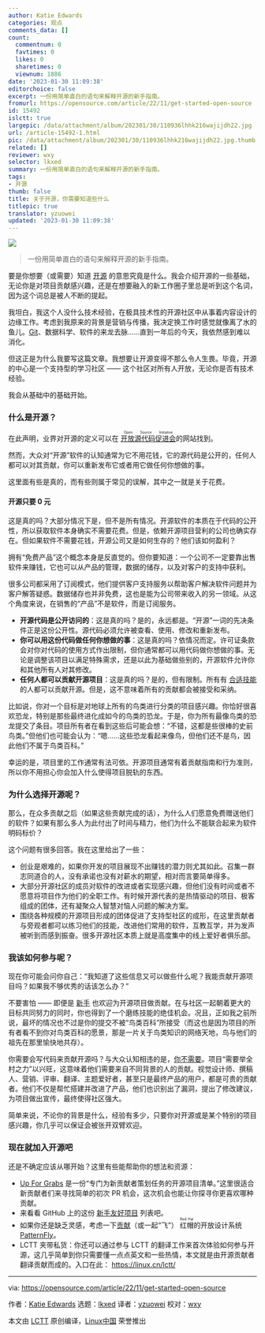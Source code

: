 ```yaml
---
author: Katie Edwards
categories: 观点
comments_data: []
count:
  commentnum: 0
  favtimes: 0
  likes: 0
  sharetimes: 0
  viewnum: 1886
date: '2023-01-30 11:09:38'
editorchoice: false
excerpt: 一份用简单直白的语句来解释开源的新手指南。
fromurl: https://opensource.com/article/22/11/get-started-open-source
id: 15492
islctt: true
largepic: /data/attachment/album/202301/30/110936lhhk216wajijdh22.jpg
url: /article-15492-1.html
pic: /data/attachment/album/202301/30/110936lhhk216wajijdh22.jpg.thumb.jpg
related: []
reviewer: wxy
selector: lkxed
summary: 一份用简单直白的语句来解释开源的新手指南。
tags:
- 开源
thumb: false
title: 关于开源，你需要知道些什么
titlepic: true
translator: yzuowei
updated: '2023-01-30 11:09:38'
---
```


![](/data/attachment/album/202301/30/110936lhhk216wajijdh22.jpg)



> 
> 一份用简单直白的语句来解释开源的新手指南。
> 
> 
> 


要是你想要（或需要）知道 [开源](https://opensource.com/resources/what-open-source) 的意思究竟是什么。我会介绍开源的一些基础，无论你是对项目贡献感兴趣，还是在想要融入的新工作圈子里总是听到这个名词，因为这个词总是被人不断的提起。


我坦白，我这个人没什么技术经验，在极具技术性的开源社区中从事着内容设计的边缘工作。考虑到我原来的背景是营销与传播，我决定换工作时感觉就像离了水的鱼儿。[Git](https://opensource.com/resources/what-is-git)、数据科学、软件的来龙去脉……直到一年后的今天，我依然感到难以消化。


但这正是为什么我要写这篇文章。我想要让开源变得不那么令人生畏。毕竟，开源的中心是一个支持型的学习社区 —— 这个社区对所有人开放，无论你是否有技术经验。


我会从基础中的基础开始。


### 什么是开源？


在此声明，业界对开源的定义可以在 <ruby> <a href="https://opensource.org/osd">  开放源代码促进会 </a> <rt>  Open Source Initiative </rt></ruby> 的网站找到。


然而，大众对“开源”软件的认知通常为它不用花钱，它的源代码是公开的，任何人都可以对其贡献，你可以重新发布它或者用它做任何你想做的事。


这里面有些是真的，而有些则属于常见的误解，其中之一就是关于花费。


#### 开源只要 0 元


这是真的吗？大部分情况下是，但不是所有情况。开源软件的本质在于代码的公开性，所以获取软件本身确实不需要花费。但是，依赖开源项目营利的公司也确实存在。但如果软件不需要花钱，开源公司又是如何生存的？他们该如何盈利？


拥有“免费产品”这个概念本身是反直觉的。但你要知道：一个公司不一定要靠出售软件来赚钱，它也可以从产品的管理，数据的储存，以及对客户的支持中获利。


很多公司都采用了订阅模式，他们提供客户支持服务以帮助客户解决软件问题并为客户解答疑惑。数据储存也并非免费，这也是能为公司带来收入的另一领域。从这个角度来说，在销售的“产品”不是软件，而是订阅服务。


* **开源代码是公开访问的**：这是真的吗？是的，永远都是。“开源”一词的先决条件正是这份公开性。源代码必须允许被查看、使用、修改和重新发布。
* **你可以用这份代码做任何你想做的事**：这是真的吗？依情况而定。许可证条款会对你对代码的使用方式作出限制，但你通常都可以用代码做你想做的事。无论是调整该项目以满足特殊需求，还是以此为基础做些别的，开源软件允许你和其他所有人对其修改。
* **任何人都可以贡献开源项目**：这是真的吗？是的，但有限制。所有有 [合适技能](https://opensource.com/life/16/1/8-ways-contribute-open-source-without-writing-code) 的人都可以贡献开源。但是，这不意味着所有的贡献都会被接受和采纳。


比如说，你对一个目标是对地球上所有的鸟类进行分类的项目感兴趣。你恰好很喜欢恐龙，特别是那些最终进化成如今的鸟类的恐龙。于是，你为所有最像鸟类的恐龙提交了条目。项目所有者在看到这些后可能会想：“不错，这都是些很棒的史前鸟类。”但他们也可能会认为：“嗯……这些恐龙看起来像鸟，但他们还不是鸟，因此他们不属于鸟类百科。”


幸运的是，项目里的工作通常有法可依。开源项目通常有着贡献指南和行为准则，所以你不用担心你会加入什么使得项目脱轨的东西。


### 为什么选择开源呢？


那么，在众多贡献之后（如果这些贡献完成的话），为什么人们愿意免费赠送他们的软件？如果有那么多人为此付出了时间与精力，他们为什么不能联合起来为软件明码标价？


这个问题有很多回答。我在这里给出了一些：


* 创业是艰难的，如果你开发的项目展现不出赚钱的潜力则尤其如此。召集一群志同道合的人，没有承诺也没有对薪水的期望，相对而言要简单得多。
* 大部分开源社区的成员对软件的改进或者实现感兴趣，但他们没有时间或者不愿意将项目作为他们的全职工作。有时候开源代表的是热情驱动的项目、极客组成的团体，还有凝聚众人智慧对恼人问题的解决方案。
* 围绕各种规模的开源项目形成的团体促进了支持型社区的成形，在这里贡献者与旁观者都可以练习他们的技能，改进他们常用的软件，互教互学，并为发声被听到而感到振奋。很多开源社区本质上就是高度集中的线上爱好者俱乐部。


### 我该如何参与呢？


现在你可能会问你自己：“我知道了这些信息又可以做些什么呢？我能贡献开源项目吗？如果我不够优秀的话该怎么办？”


不要害怕 —— 即便是 [新手](https://opensource.com/article/18/4/get-started-open-source-project) 也欢迎为开源项目做贡献。在与社区一起朝着更大的目标共同努力的同时，你也得到了一个磨练技能的绝佳机会。况且，正如我之前所说，最坏的情况也不过是你的提交不被“鸟类百科”所接受（而这也是因为项目的所有者看不到你对鸟类百科的愿景，那是一片关于鸟类知识的网络天地，鸟与他们的祖先在那里愉快地共存）。


你需要会写代码来贡献开源吗？与大众认知相违的是，[你不需要](https://opensource.com/article/22/8/non-code-contribution-powers-open-source)。项目“需要举全村之力”以兴旺，这意味着他们需要来自不同背景的人的贡献。视觉设计师、撰稿人、营销、评审、翻译、主题爱好者，甚至只是最终产品的用户，都是可贵的贡献者。他们不仅是帮忙搭建并改进了产品，他们也识别出了漏洞，提出了修改建议，为项目做出宣传，最终使得社区强大。


简单来说，不论你的背景是什么，经验有多少，只要你对开源或是某个特别的项目感兴趣，你几乎可以保证会被张开双臂欢迎。


### 现在就加入开源吧


还是不确定应该从哪开始？这里有些能帮助你的想法和资源：


* [Up For Grabs](https://up-for-grabs.net/?ref=hackernoon.com#/) 是一份“专门为新贡献者策划任务的开源项目清单。”这里很适合新贡献者们来寻找简单的初次 PR 机会，这次机会也能让你探寻你更喜欢哪种贡献。
* 来看看 GitHub 上的这份 [新手友好项目](https://github.com/MunGell/awesome-for-beginners) 列表吧。
* 如果你还是缺乏灵感，考虑一下[贡献](https://github.com/patternfly)（或一起“飞”） <ruby> 红帽 <rt>  Red Hat </rt></ruby>的开放设计系统 [PatternFly](https://www.patternfly.org/v4/get-started/design)。
* LCTT 夹带私货：你还可以通过参与 LCTT 的翻译工作来首次体验如何参与开源，这几乎简单到你只需要懂一点点英文和一些热情，本文就是由开源贡献者翻译贡献而成的。入口在此： <https://linux.cn/lctt/>




---


via: <https://opensource.com/article/22/11/get-started-open-source>


作者：[Katie Edwards](https://opensource.com/users/kaedward) 选题：[lkxed](https://github.com/lkxed) 译者：[yzuowei](https://github.com/yzuowei) 校对：[wxy](https://github.com/wxy)


本文由 [LCTT](https://github.com/LCTT/TranslateProject) 原创编译，[Linux中国](https://linux.cn/) 荣誉推出